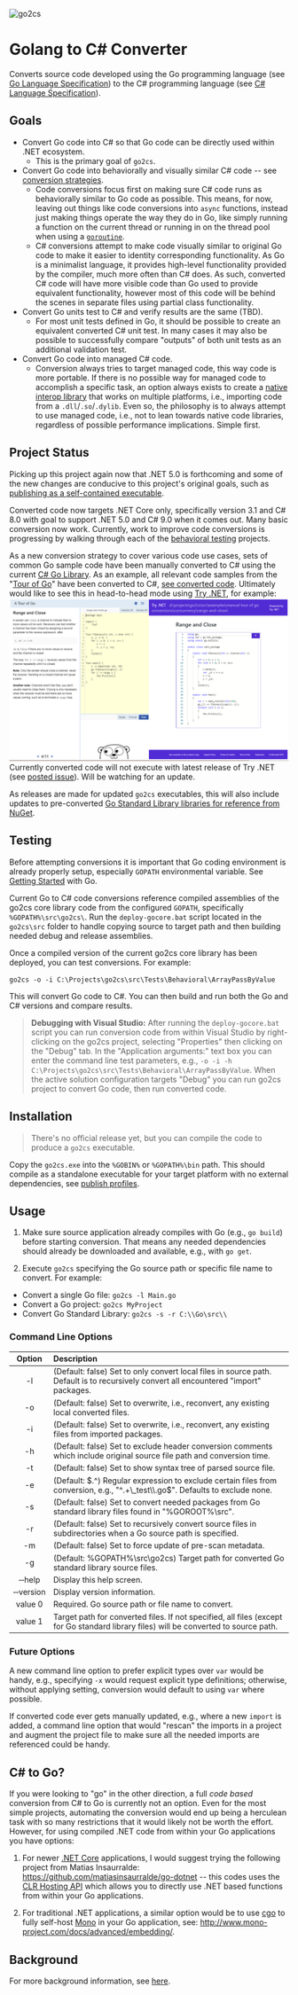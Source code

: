 ![go2cs](images/go2cs-small.png)
# Golang to C# Converter

Converts source code developed using the Go programming language (see [Go Language Specification](https://golang.org/ref/spec)) to the C# programming language (see [C# Language Specification](https://github.com/dotnet/csharplang/blob/master/spec/README.md)).

## Goals

* Convert Go code into C# so that Go code can be directly used within .NET ecosystem.
  * This is the primary goal of `go2cs`.
* Convert Go code into behaviorally and visually similar C# code -- see [conversion strategies](ConversionStrategies.md).
  * Code conversions focus first on making sure C# code runs as behaviorally similar to Go code as possible. This means, for now, leaving out things like code conversions into `async` functions, instead just making things operate the way they do in Go, like simply running a function on the current thread or running in on the thread pool when using a [`goroutine`](https://golang.org/ref/spec#Go_statements).
  * C# conversions attempt to make code visually similar to original Go code to make it easier to identity corresponding functionality. As Go is a minimalist language, it provides high-level functionality provided by the compiler, much more often than C# does. As such, converted C# code will have more visible code than Go used to provide equivalent functionality, however most of this code will be behind the scenes in separate files using partial class functionality.
* Convert Go units test to C# and verify results are the same (TBD).
  * For most unit tests defined in Go, it should be possible to create an equivalent converted C# unit test. In many cases it may also be possible to successfully compare "outputs" of both unit tests as an additional validation test.
* Convert Go code into managed C# code.
  * Conversion always tries to target managed code, this way code is more portable. If there is no possible way for managed code to accomplish a specific task, an option always exists to create a [native interop library](https://docs.microsoft.com/en-us/dotnet/standard/native-interop/pinvoke) that works on multiple platforms, i.e., importing code from a `.dll`/`.so`/`.dylib`. Even so, the philosophy is to always attempt to use managed code, i.e., not to lean towards native code libraries, regardless of possible performance implications. Simple first.

## Project Status

Picking up this project again now that .NET 5.0 is forthcoming and some of the new changes are conducive to this project's original goals, such as [publishing as a self-contained executable](https://docs.microsoft.com/en-us/dotnet/core/deploying/#publish-self-contained).

Converted code now targets .NET Core only, specifically version 3.1 and C# 8.0 with goal to support .NET 5.0 and C# 9.0 when it comes out. Many basic conversion now work. Currently, work to improve code conversions is progressing by walking through each of the [behavioral testing](https://github.com/GridProtectionAlliance/go2cs/tree/master/src/Tests/Behavioral) projects.

As a new conversion strategy to cover various code use cases, sets of common Go sample code have been manually converted to C# using the current [C# Go Library](https://github.com/GridProtectionAlliance/go2cs/blob/master/src/gocore/). As an example, all relevant code samples from the "[Tour of Go](https://tour.golang.org/welcome/1)" have been converted to C#, [see converted code](https://github.com/GridProtectionAlliance/go2cs/blob/master/src/Examples/Manual%20Tour%20of%20Go%20Conversions/). Ultimately would like to see this in head-to-head mode using [Try .NET](https://github.com/dotnet/try), for example:
![go2cs](images/HeadToHead-Small.png)
Currently converted code will not execute with latest release of Try .NET (see [posted issue](https://github.com/dotnet/try/issues/859)). Will be watching for an update.

As releases are made for  updated `go2cs` executables, this will also include updates to pre-converted [Go Standard Library libraries for reference from NuGet](https://www.nuget.org/packages?q=%22package+in+.NET+for+use+with+go2cs%22).

## Testing

Before attempting conversions it is important that Go coding environment is already properly setup, especially `GOPATH` environmental variable. See [Getting Started](https://golang.org/doc/install) with Go.

Current Go to C# code conversions reference compiled assemblies of the go2cs core library code from the configured `GOPATH`, specifically `%GOPATH%\src\go2cs\`. Run the `deploy-gocore.bat` script located in the `go2cs\src` folder to handle copying source to target path and then building needed debug and release assemblies.

Once a compiled version of the current go2cs core library has been deployed, you can test conversions. For example:

```Shell
go2cs -o -i C:\Projects\go2cs\src\Tests\Behavioral\ArrayPassByValue
```

This will convert Go code to C#. You can then build and run both the Go and C# versions and compare results.

> **Debugging with Visual Studio:** After running the `deploy-gocore.bat` script you can run conversion code from within Visual Studio by right-clicking on the go2cs project, selecting "Properties" then clicking on the "Debug" tab. In the "Application arguments:" text box you can enter the command line test parameters, e.g., `-o -i -h C:\Projects\go2cs\src\Tests\Behavioral\ArrayPassByValue`. When the active solution configuration targets "Debug" you can run go2cs project to convert Go code, then run converted code.

## Installation

> There's no official release yet, but you can compile the code to produce a `go2cs` executable.

Copy the `go2cs.exe` into the `%GOBIN%` or `%GOPATH%\bin` path. This should compile as a standalone executable for your target platform with no external dependencies, see [publish profiles](https://github.com/GridProtectionAlliance/go2cs/tree/master/src/go2cs/Properties/PublishProfiles).

## Usage

1. Make sure source  application already compiles with Go (e.g., `go build`) before starting conversion. That means any needed dependencies should already be downloaded and available, e.g., with `go get`.

2. Execute `go2cs` specifying the Go source path or specific file name to convert. For example:
 * Convert a single Go file: `go2cs -l Main.go`
 * Convert a Go project: `go2cs MyProject`
 * Convert Go Standard Library: `go2cs -s -r C:\\Go\src\\`

### Command Line Options

| Option | Description |
|:------:|:------------|
| -l | (Default: false) Set to only convert local files in source path. Default is to recursively convert all encountered "import" packages. |
| -o | (Default: false) Set to overwrite, i.e., reconvert, any existing local converted files. |
| -i | (Default: false) Set to overwrite, i.e., reconvert, any existing files from imported packages. |
| -h | (Default: false) Set to exclude header conversion comments which include original source file path and conversion time. |
| -t | (Default: false) Set to show syntax tree of parsed source file. |
| -e | (Default: $.^) Regular expression to exclude certain files from conversion, e.g., "^.+\_test\\.go$". Defaults to exclude none. |
| -s | (Default: false) Set to convert needed packages from Go standard library files found in "%GOROOT%\\src". |
| -r | (Default: false) Set to recursively convert source files in subdirectories when a Go source path is specified. |
| -m | (Default: false) Set to force update of pre-scan metadata. |
| -g | (Default: %GOPATH%\\src\\go2cs) Target path for converted Go standard library source files. |
| &#8209;&#8209;help | Display this help screen. |
| &#8209;&#8209;version | Display version information. |   
| value 0 | Required. Go source path or file name to convert. |
| value 1 | Target path for converted files. If not specified, all files (except for Go standard library files) will be converted to source path. |

### Future Options

A new command line option to prefer explicit types over `var` would be handy, e.g., specifying `-x` would request explicit type definitions; otherwise, without applying setting, conversion would default to using `var` where possible.

If converted code ever gets manually updated, e.g., where a new `import` is added, a command line option that would "rescan" the imports in a project and augment the project file to make sure all the needed imports are referenced could be handy.

## C# to Go?

If you were looking to "go" in the other direction, a full _code based_ conversion from C# to Go is currently not an option. Even for the most simple projects, automating the conversion would end up being a herculean task with so many restrictions that it would likely not be worth the effort. However, for using compiled .NET code from within your Go applications you have options:

1. For newer [.NET Core](https://docs.microsoft.com/en-us/dotnet/core/) applications, I would suggest trying the following project from Matias Insaurralde: https://github.com/matiasinsaurralde/go-dotnet -- this codes uses the [CLR Hosting API](https://blogs.msdn.microsoft.com/msdnforum/2010/07/09/use-clr4-hosting-api-to-invoke-net-assembly-from-native-c/) which allows you to directly use .NET based functions from within your Go applications.

2. For traditional .NET applications, a similar option would be to use [cgo](https://golang.org/cmd/cgo/) to fully self-host [Mono](https://www.mono-project.com/) in your Go application, see: http://www.mono-project.com/docs/advanced/embedding/.

## Background

For more background information, see [here](Background.md).
